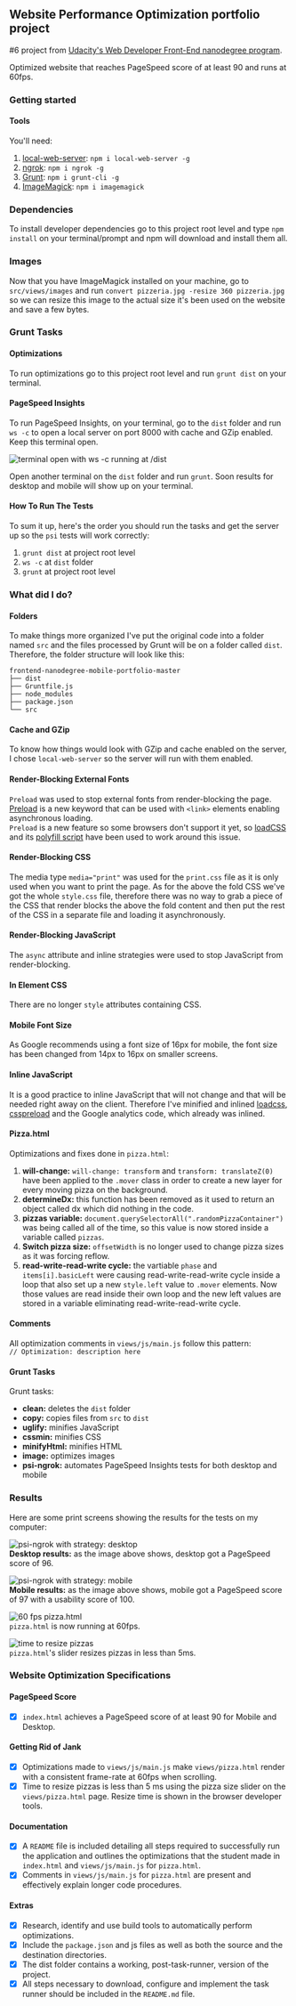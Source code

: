 ## Website Performance Optimization portfolio project

\#6 project from [Udacity's Web Developer Front-End nanodegree program](udacity.com/course/front-end-web-developer-nanodegree--nd001/).  

Optimized website that reaches PageSpeed score of at least 90 and runs at 60fps.

### Getting started

#### Tools

You'll need:  
1. [local-web-server](https://www.npmjs.com/package/local-web-server): `npm i local-web-server -g`  
2. [ngrok](https://ngrok.com/): `npm i ngrok -g`  
3. [Grunt](http://gruntjs.com/): `npm i grunt-cli -g`  
4. [ImageMagick](https://www.imagemagick.org/script/index.php): `npm i imagemagick`  

### Dependencies
To install developer dependencies go to this project root level and type `npm install` on your terminal/prompt and npm will download and install them all.

### Images
Now that you have ImageMagick installed on your machine, go to `src/views/images` and run `convert pizzeria.jpg -resize 360 pizzeria.jpg` so we can resize this image to the actual size it's been used on the website and save a few bytes.

### Grunt Tasks

#### Optimizations
To run optimizations go to this project root level and run `grunt dist` on your terminal. 

#### PageSpeed Insights
To run PageSpeed Insights, on your terminal, go to the `dist` folder and run `ws -c` to open a local server on port 8000 with cache and GZip enabled. Keep this terminal open.   

![terminal open with ws -c running at /dist](https://sc-cdn.scaleengine.net/i/ea40dae638c52261d9a8c4ca91599e86.png)  

Open another terminal on the `dist` folder and run `grunt`. Soon results for desktop and mobile will show up on your terminal.

#### How To Run The Tests
To sum it up, here's the order you should run the tasks and get the server up so the `psi` tests will work correctly:  

1. `grunt dist` at project root level  
2. `ws -c` at `dist` folder  
3. `grunt` at project root level

### What did I do?

#### Folders
To make things more organized I've put the original code into a folder named `src` and the files processed by Grunt will be on a folder called `dist`. Therefore, the folder structure will look like this:

```
frontend-nanodegree-mobile-portfolio-master
├── dist
├── Gruntfile.js
├── node_modules
├── package.json
└── src
```

#### Cache and GZip

To know how things would look with GZip and cache enabled on the server, I chose `local-web-server` so the server will run with them enabled.

#### Render-Blocking External Fonts
`Preload` was used to stop external fonts from render-blocking the page. [Preload](https://www.w3.org/TR/2015/WD-preload-20150721/) is a new keyword that can be used with `<link>` elements enabling asynchronous loading.  
`Preload` is a new feature so some browsers don't support it yet, so [loadCSS](https://github.com/filamentgroup/loadCSS) and its [polyfill script](https://github.com/filamentgroup/loadCSS/blob/master/src/cssrelpreload.js) have been used to work around this issue.

#### Render-Blocking CSS
The media type `media="print"` was used for the `print.css` file as it is only used when you want to print the page.
As for the above the fold CSS we've got the whole `style.css` file, therefore there was no way to grab a piece of the CSS that render blocks the above the fold content and then put the rest of the CSS in a separate file and loading it asynchronously.

#### Render-Blocking JavaScript
The `async` attribute and inline strategies were used to stop JavaScript from render-blocking.

#### In Element CSS
There are no longer `style` attributes containing CSS.

#### Mobile Font Size
As Google recommends using a font size of 16px for mobile, the font size has been changed from 14px to 16px on smaller screens.

#### Inline JavaScript
It is a good practice to inline JavaScript that will not change and that will be needed right away on the client. Therefore I've minified and inlined [loadcss](https://github.com/filamentgroup/loadCSS/blob/master/src/loadCSS.js), [csspreload](https://github.com/filamentgroup/loadCSS/blob/master/src/cssrelpreload.js) and the Google analytics code, which already was inlined. 

#### Pizza.html
Optimizations and fixes done in `pizza.html`:  

1. **will-change:** `will-change: transform` and `transform: translateZ(0)` have been applied to the `.mover` class in order to create a new layer for every moving pizza on the background.  
2. **determineDx:** this function has been removed as it used to return an object called dx which did nothing in the code.  
3. **pizzas variable:** `document.querySelectorAll(".randomPizzaContainer")` was being called all of the time, so this value is now stored inside a variable called `pizzas`.  
4. **Switch pizza size:** `offsetWidth` is no longer used to change pizza sizes as it was forcing reflow.  
5. **read-write-read-write cycle:** the vartiable `phase` and `items[i].basicLeft` were causing read-write-read-write cycle inside a loop that also set up a new `style.left` value to `.mover` elements. Now those values are read inside their own loop and the new left values are stored in a variable eliminating read-write-read-write cycle.

#### Comments
All optimization comments in `views/js/main.js` follow this pattern:  
`// Optimization: description here`

#### Grunt Tasks
Grunt tasks:
- **clean:** deletes the `dist` folder
- **copy:** copies files from `src` to `dist`
- **uglify:** minifies JavaScript
- **cssmin:** minifies CSS
- **minifyHtml:** minifies HTML
- **image:** optimizes images
- **psi-ngrok:** automates PageSpeed Insights tests for both desktop and mobile

### Results
Here are some print screens showing the results for the tests on my computer:  

![psi-ngrok with strategy: desktop](https://sc-cdn.scaleengine.net/i/6d15ca45b2282f3075808d3588198226.png)  
**Desktop results:** as the image above shows, desktop got a PageSpeed score of 96.  

![psi-ngrok with strategy: mobile](https://sc-cdn.scaleengine.net/i/80fea49390099574c011c273d6c2e65c.png)  
**Mobile results:** as the image above shows, mobile got a PageSpeed score of 97 with a usability score of 100.  

![60 fps pizza.html](https://sc-cdn.scaleengine.net/i/46b7a2cf8fdd43617ef988454a5cefed2.png)  
`pizza.html` is now running at 60fps.  

![time to resize pizzas](https://sc-cdn.scaleengine.net/i/ca76ade653661386a83128d3768bb4081.png)  
`pizza.html`'s slider resizes pizzas in less than 5ms.  


### Website Optimization Specifications

#### PageSpeed Score

- [x] `index.html` achieves a PageSpeed score of at least 90 for Mobile and Desktop.

#### Getting Rid of Jank

- [x] Optimizations made to `views/js/main.js` make `views/pizza.html` render with a consistent frame-rate at 60fps when scrolling.   
- [x] Time to resize pizzas is less than 5 ms using the pizza size slider on the `views/pizza.html` page. Resize time is shown in the browser developer tools.

#### Documentation

- [x] A `README` file is included detailing all steps required to successfully run the application and outlines the optimizations that the student made in `index.html` and `views/js/main.js` for `pizza.html`.
- [x] Comments in `views/js/main.js` for `pizza.html` are present and effectively explain longer code procedures.  

#### Extras

- [x] Research, identify and use build tools to automatically perform optimizations.
- [x] Include the `package.json` and js files as well as both the source and the destination directories.
- [x] The dist folder contains a working, post-task-runner, version of the project.
- [x] All steps necessary to download, configure and implement the task runner should be included in the `README.md` file.
